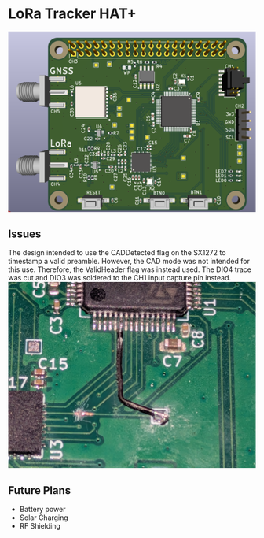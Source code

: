 # LoRa Tracker HAT+
![pcbv1.0mod](images/3d_model.png)

## Issues
The design intended to use the CADDetected flag on the SX1272 to timestamp
a valid preamble. However, the CAD mode was not intended for this use. Therefore, 
the ValidHeader flag was instead used. The DIO4 trace was cut and DIO3 was 
soldered to the CH1 input capture pin instead.
![pcbv1.0mod](images/pcb_v1_0_mod.jpg)

## Future Plans
- Battery power
- Solar Charging
- RF Shielding
